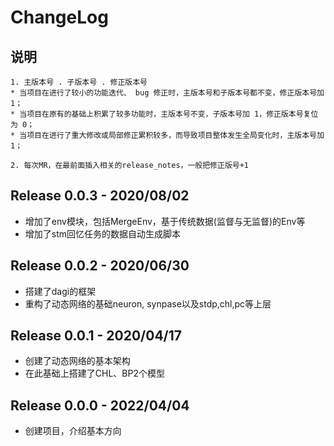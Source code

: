 # ChangeLog

## 说明
```
1. 主版本号 . 子版本号 . 修正版本号
* 当项目在进行了较小的功能迭代、 bug 修正时，主版本号和子版本号都不变，修正版本号加 1；
* 当项目在原有的基础上积累了较多功能时，主版本号不变，子版本号加 1，修正版本号复位为 0；
* 当项目在进行了重大修改或局部修正累积较多，而导致项目整体发生全局变化时，主版本号加 1；

2. 每次MR，在最前面插入相关的release_notes，一般把修正版号+1
```
## Release 0.0.3 - 2020/08/02
* 增加了env模块，包括MergeEnv，基于传统数据(监督与无监督)的Env等
* 增加了stm回忆任务的数据自动生成脚本

## Release 0.0.2 - 2020/06/30
* 搭建了dagi的框架
* 重构了动态网络的基础neuron, synpase以及stdp,chl,pc等上层

## Release 0.0.1 - 2020/04/17
* 创建了动态网络的基本架构
* 在此基础上搭建了CHL、BP2个模型

## Release 0.0.0 - 2022/04/04
* 创建项目，介绍基本方向


